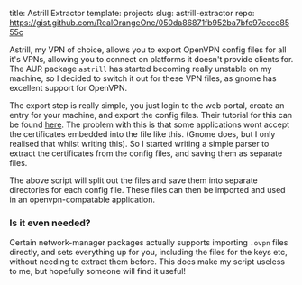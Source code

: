 title: Astrill Extractor
template: projects
slug: astrill-extractor
repo: https://gist.github.com/RealOrangeOne/050da86871fb952ba7bfe97eece8555c

Astrill, my VPN of choice, allows you to export OpenVPN config files for all it's VPNs, allowing you to connect on platforms it doesn't provide clients for. The AUR package `astrill` has started becoming really unstable on my machine, so I decided to switch it out for these VPN files, as gnome has excellent support for OpenVPN.

The export step is really simple, you just login to the web portal, create an entry for your machine, and export the config files. Their tutorial for this can be found [here](http://wiki.astrill.com/index.php/Astrill_Setup_Manual:How_to_configure_OpenVPN_with_Network_Manager_on_Linux). The problem with this is that some applications wont accept the certificates embedded into the file like this. (Gnome does, but I only realised that whilst writing this). So I started writing a simple parser to extract the certificates from the config files, and saving them as separate files.


<script src="https://gist.github.com/RealOrangeOne/050da86871fb952ba7bfe97eece8555c.js"></script>

The above script will split out the files and save them into separate directories for each config file. These files can then be imported and used in an openvpn-compatable application.

### Is it even needed?
Certain network-manager packages actually supports importing `.ovpn` files directly, and sets everything up for you, including the files for the keys etc, without needing to extract them before. This does make my script useless to me, but hopefully someone will find it useful!
